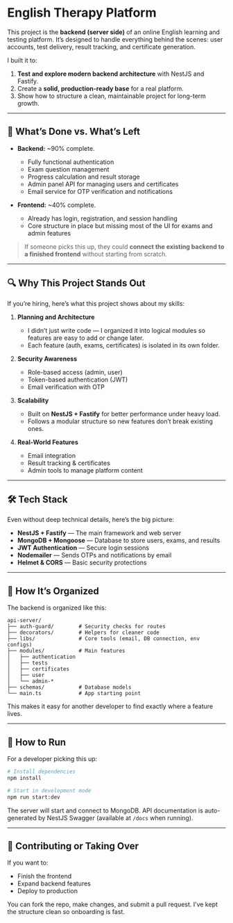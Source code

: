 # English Therapy Platform

This project is the **backend (server side)** of an online English learning and testing platform.
It’s designed to handle everything behind the scenes: user accounts, test delivery, result tracking, and certificate generation.

I built it to:

1. **Test and explore modern backend architecture** with NestJS and Fastify.
2. Create a **solid, production-ready base** for a real platform.
3. Show how to structure a clean, maintainable project for long-term growth.

---

## 📝 What’s Done vs. What’s Left

* **Backend:** \~90% complete.

  * Fully functional authentication
  * Exam question management
  * Progress calculation and result storage
  * Admin panel API for managing users and certificates
  * Email service for OTP verification and notifications

* **Frontend:** \~40% complete.

  * Already has login, registration, and session handling
  * Core structure in place but missing most of the UI for exams and admin features

> If someone picks this up, they could **connect the existing backend to a finished frontend** without starting from scratch.

---

## 🔍 Why This Project Stands Out

If you’re hiring, here’s what this project shows about my skills:

1. **Planning and Architecture**

   * I didn’t just write code — I organized it into logical modules so features are easy to add or change later.
   * Each feature (auth, exams, certificates) is isolated in its own folder.

2. **Security Awareness**

   * Role-based access (admin, user)
   * Token-based authentication (JWT)
   * Email verification with OTP

3. **Scalability**

   * Built on **NestJS + Fastify** for better performance under heavy load.
   * Follows a modular structure so new features don’t break existing ones.

4. **Real-World Features**

   * Email integration
   * Result tracking & certificates
   * Admin tools to manage platform content

---

## 🛠 Tech Stack

Even without deep technical details, here’s the big picture:

* **NestJS + Fastify** — The main framework and web server
* **MongoDB + Mongoose** — Database to store users, exams, and results
* **JWT Authentication** — Secure login sessions
* **Nodemailer** — Sends OTPs and notifications by email
* **Helmet & CORS** — Basic security protections

---

## 📂 How It’s Organized

The backend is organized like this:

```
api-server/
├── auth-guard/        # Security checks for routes
├── decorators/        # Helpers for cleaner code
├── libs/              # Core tools (email, DB connection, env configs)
├── modules/           # Main features
│   ├── authentication
│   ├── tests
│   ├── certificates
│   ├── user
│   └── admin-*
├── schemas/           # Database models
└── main.ts            # App starting point
```

This makes it easy for another developer to find exactly where a feature lives.

---

## 🚀 How to Run

For a developer picking this up:

```bash
# Install dependencies
npm install

# Start in development mode
npm run start:dev
```

The server will start and connect to MongoDB.
API documentation is auto-generated by NestJS Swagger (available at `/docs` when running).

---

## 🤝 Contributing or Taking Over

If you want to:

* Finish the frontend
* Expand backend features
* Deploy to production

You can fork the repo, make changes, and submit a pull request.
I’ve kept the structure clean so onboarding is fast.

